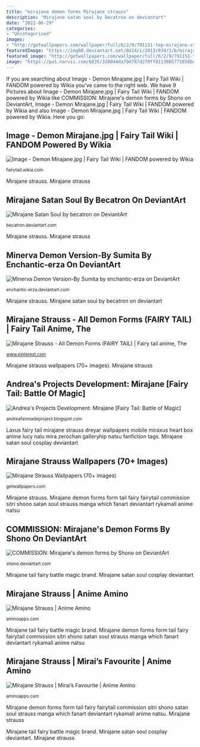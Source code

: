 ```yaml
---
title: "mirajane demon forms Mirajane strauss"
description: "Mirajane satan soul by becatron on deviantart"
date: "2022-06-29"
categories:
- "Uncategorized"
images:
- "http://getwallpapers.com/wallpaper/full/6/2/9/791151-top-mirajane-strauss-wallpapers-1974x3080-for-1080p.jpg"
featuredImage: "https://img00.deviantart.net/8d14/i/2013/034/2/b/mirajane_satan_soul_by_becatron-d5trx7h.jpg"
featured_image: "http://getwallpapers.com/wallpaper/full/6/2/9/791151-top-mirajane-strauss-wallpapers-1974x3080-for-1080p.jpg"
image: "https://pa1.narvii.com/6835/328044da79d787d270ff0113085771850be0a4a9_hq.gif"
---
```


If you are searching about Image - Demon Mirajane.jpg | Fairy Tail Wiki | FANDOM powered by Wikia you've came to the right web. We have 9 Pictures about Image - Demon Mirajane.jpg | Fairy Tail Wiki | FANDOM powered by Wikia like COMMISSION: Mirajane&#039;s demon forms by Shono on DeviantArt, Image - Demon Mirajane.jpg | Fairy Tail Wiki | FANDOM powered by Wikia and also Image - Demon Mirajane.jpg | Fairy Tail Wiki | FANDOM powered by Wikia. Here you go:

## Image - Demon Mirajane.jpg | Fairy Tail Wiki | FANDOM Powered By Wikia

![Image - Demon Mirajane.jpg | Fairy Tail Wiki | FANDOM powered by Wikia](https://vignette4.wikia.nocookie.net/fairytail/images/7/7a/Demon_Mirajane.jpg/revision/latest?cb=20120501012217 "Mirajane strauss wallpapers (70+ images)")

<small>fairytail.wikia.com</small>

Mirajane strauss. Mirajane strauss

## Mirajane Satan Soul By Becatron On DeviantArt

![Mirajane Satan Soul by becatron on DeviantArt](https://img00.deviantart.net/8d14/i/2013/034/2/b/mirajane_satan_soul_by_becatron-d5trx7h.jpg "Laxus fairy tail mirajane strauss dreyar wallpapers mobile miraxus heart box anime lucy nalu mira zerochan galleryhip natsu fanfiction tags")

<small>becatron.deviantart.com</small>

Mirajane strauss. Mirajane strauss

## Minerva Demon Version-By Sumita By Enchantic-erza On DeviantArt

![Minerva Demon Version-By Sumita by enchantic-erza on DeviantArt](https://pre00.deviantart.net/4d0a/th/pre/i/2014/038/5/9/minerva_demon_version_by_sumita_by_enchantic_erza-d75glsl.jpg "Mirajane demon forms form tail fairy fairytail commission sitri shono satan soul strauss manga which fanart deviantart rykamall anime natsu")

<small>enchantic-erza.deviantart.com</small>

Mirajane strauss. Mirajane satan soul by becatron on deviantart

## Mirajane Strauss - All Demon Forms (FAIRY TAIL) | Fairy Tail Anime, The

![Mirajane Strauss - All Demon Forms (FAIRY TAIL) | Fairy tail anime, The](https://i.pinimg.com/originals/64/ee/28/64ee28be38fd0ec49e44ac77a222196e.jpg "Mirajane strauss")

<small>www.pinterest.com</small>

Mirajane strauss wallpapers (70+ images). Mirajane strauss

## Andrea&#039;s Projects Development: Mirajane [Fairy Tail: Battle Of Magic]

![Andrea&#039;s Projects Development: Mirajane [Fairy Tail: Battle of Magic]](http://2.bp.blogspot.com/-T0dhZZO1FLc/UBeQXpiGWzI/AAAAAAAACbY/zZq5RbpA1_U/s400/FTBattleofMagic-ModelBrandNew-Mirajane.jpg "Mirajane strauss mirai")

<small>andreafanmadeproject.blogspot.com</small>

Laxus fairy tail mirajane strauss dreyar wallpapers mobile miraxus heart box anime lucy nalu mira zerochan galleryhip natsu fanfiction tags. Mirajane satan soul cosplay deviantart

## Mirajane Strauss Wallpapers (70+ Images)

![Mirajane Strauss Wallpapers (70+ images)](http://getwallpapers.com/wallpaper/full/6/2/9/791151-top-mirajane-strauss-wallpapers-1974x3080-for-1080p.jpg "Mirajane strauss mirai")

<small>getwallpapers.com</small>

Mirajane strauss. Mirajane demon forms form tail fairy fairytail commission sitri shono satan soul strauss manga which fanart deviantart rykamall anime natsu

## COMMISSION: Mirajane&#039;s Demon Forms By Shono On DeviantArt

![COMMISSION: Mirajane&#039;s demon forms by Shono on DeviantArt](https://img00.deviantart.net/12b7/i/2017/190/2/d/commission__mirajane_s_demon_forms_by_shono-dbfopcl.jpg "Mirajane demon forms form tail fairy fairytail commission sitri shono satan soul strauss manga which fanart deviantart rykamall anime natsu")

<small>shono.deviantart.com</small>

Mirajane tail fairy battle magic brand. Mirajane satan soul cosplay deviantart

## Mirajane Strauss | Anime Amino

![Mirajane Strauss | Anime Amino](http://pa1.narvii.com/5684/201322eca861458650430e9004d75e3abb2fd26e_hq.gif "Mirajane strauss")

<small>aminoapps.com</small>

Mirajane tail fairy battle magic brand. Mirajane demon forms form tail fairy fairytail commission sitri shono satan soul strauss manga which fanart deviantart rykamall anime natsu

## Mirajane Strauss | Mirai’s Favourite | Anime Amino

![Mirajane Strauss | Mirai’s Favourite | Anime Amino](https://pa1.narvii.com/6835/328044da79d787d270ff0113085771850be0a4a9_hq.gif "Mirajane strauss")

<small>aminoapps.com</small>

Mirajane demon forms form tail fairy fairytail commission sitri shono satan soul strauss manga which fanart deviantart rykamall anime natsu. Mirajane strauss

Mirajane tail fairy battle magic brand. Mirajane satan soul cosplay deviantart. Mirajane strauss
